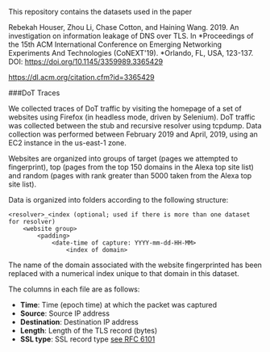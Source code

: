 This repository contains the datasets used in the paper

Rebekah Houser, Zhou Li, Chase Cotton, and Haining Wang. 2019. An investigation on information leakage of DNS over TLS. In *Proceedings of the 15th ACM International Conference on Emerging Networking Experiments And Technologies (CoNEXT'19). *Orlando, FL, USA, 123-137. DOI: https://doi.org/10.1145/3359989.3365429

https://dl.acm.org/citation.cfm?id=3365429


###DoT Traces

We collected traces of DoT traffic by visiting the homepage of a set of websites using Firefox (in headless mode, driven by Selenium). DoT traffic was collected between the stub and recursive resolver using tcpdump. Data collection was performed between February 2019 and April, 2019, using an EC2 instance in the us-east-1 zone.

Websites are organized into groups of target (pages we attempted to fingerprint), top (pages from the top 150 domains in the Alexa top site list) and random (pages with rank greater than 5000 taken from the Alexa top site list).

Data is organized into folders according to the following structure:

	<resolver>_<index (optional; used if there is more than one dataset for resolver)
		<website group>
			<padding>
				<date-time of capture: YYYY-mm-dd-HH-MM>
					<index of domain>



The name of the domain associated with the website fingerprinted has been replaced with a numerical index unique to that domain in this dataset.

The columns in each file are as follows:
- **Time**: Time (epoch time) at which the packet was captured
- **Source**: Source IP address
- **Destination**: Destination IP address
- **Length**: Length of the TLS record (bytes)
- **SSL type**: SSL record type [see RFC 6101](https://tools.ietf.org/html/rfc6101)
